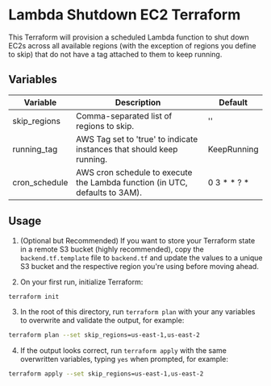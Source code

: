 # Lambda Shutdown EC2 Terraform

This Terraform will provision a scheduled Lambda function to shut down EC2s across all available regions (with the exception of regions you define to skip) that do not have a tag attached to them to keep running.

## Variables

| Variable | Description | Default |
|---|---|---|
| skip_regions | Comma-separated list of regions to skip. | '' |
| running_tag | AWS Tag set to 'true' to indicate instances that should keep running. | KeepRunning |
| cron_schedule | AWS cron schedule to execute the Lambda function (in UTC, defaults to 3AM). | 0 3 * * ? * |

## Usage

1. (Optional but Recommended) If you want to store your Terraform state in a remote S3 bucket (highly recommended), copy the `backend.tf.template` file to `backend.tf` and update the values to a unique S3 bucket and the respective region you're using before moving ahead.

2. On your first run, initialize Terraform:
```bash
terraform init
```

3. In the root of this directory, run `terraform plan` with your any variables to overwrite and validate the output, for example:

```bash
terraform plan --set skip_regions=us-east-1,us-east-2
```

4. If the output looks correct, run `terraform apply` with the same overwritten variables, typing `yes` when prompted, for example:

```bash
terraform apply --set skip_regions=us-east-1,us-east-2
```